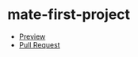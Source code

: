 # mate-first-project
- [Preview](https://hrynyknataliia.github.io/mate-first-project/)
- [Pull Request](https://github.com/HrynykNataliia/mate-first-project/pull/1)
